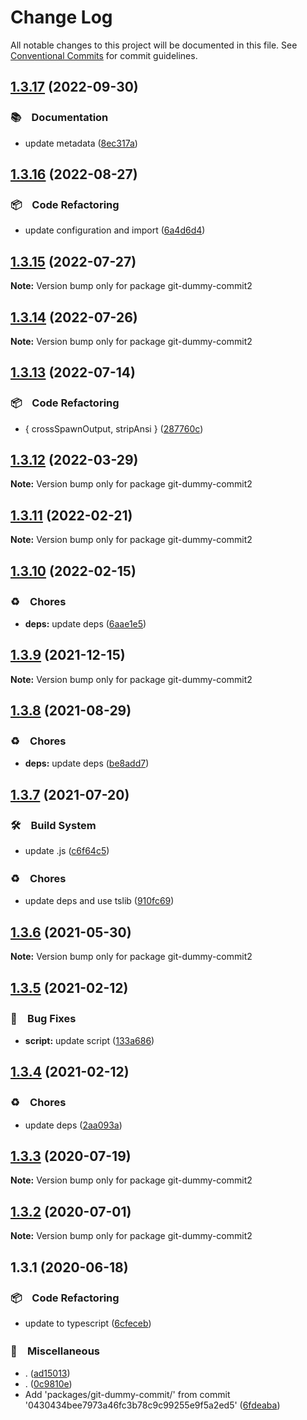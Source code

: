 # Change Log

All notable changes to this project will be documented in this file.
See [Conventional Commits](https://conventionalcommits.org) for commit guidelines.

## [1.3.17](https://github.com/bluelovers/ws-git-lazy/compare/git-dummy-commit2@1.3.16...git-dummy-commit2@1.3.17) (2022-09-30)



### 📚　Documentation

* update metadata ([8ec317a](https://github.com/bluelovers/ws-git-lazy/commit/8ec317aa3c7980d250ea96e1d97e3c303b4e3f6e))



## [1.3.16](https://github.com/bluelovers/ws-git-lazy/compare/git-dummy-commit2@1.3.15...git-dummy-commit2@1.3.16) (2022-08-27)



### 📦　Code Refactoring

* update configuration and import ([6a4d6d4](https://github.com/bluelovers/ws-git-lazy/commit/6a4d6d418dcf351e88a44dcb252269781820309a))



## [1.3.15](https://github.com/bluelovers/ws-git-lazy/compare/git-dummy-commit2@1.3.14...git-dummy-commit2@1.3.15) (2022-07-27)

**Note:** Version bump only for package git-dummy-commit2





## [1.3.14](https://github.com/bluelovers/ws-git-lazy/compare/git-dummy-commit2@1.3.13...git-dummy-commit2@1.3.14) (2022-07-26)

**Note:** Version bump only for package git-dummy-commit2





## [1.3.13](https://github.com/bluelovers/ws-git-lazy/compare/git-dummy-commit2@1.3.12...git-dummy-commit2@1.3.13) (2022-07-14)


### 📦　Code Refactoring

* { crossSpawnOutput, stripAnsi } ([287760c](https://github.com/bluelovers/ws-git-lazy/commit/287760c0cc6a540a6d7e2d561afeb9ba5d737d8f))





## [1.3.12](https://github.com/bluelovers/ws-git-lazy/compare/git-dummy-commit2@1.3.11...git-dummy-commit2@1.3.12) (2022-03-29)

**Note:** Version bump only for package git-dummy-commit2





## [1.3.11](https://github.com/bluelovers/ws-git-lazy/compare/git-dummy-commit2@1.3.10...git-dummy-commit2@1.3.11) (2022-02-21)

**Note:** Version bump only for package git-dummy-commit2





## [1.3.10](https://github.com/bluelovers/ws-git-lazy/compare/git-dummy-commit2@1.3.9...git-dummy-commit2@1.3.10) (2022-02-15)


### ♻️　Chores

* **deps:** update deps ([6aae1e5](https://github.com/bluelovers/ws-git-lazy/commit/6aae1e528b3fcdccd0d8458b7f3fa1006727918e))





## [1.3.9](https://github.com/bluelovers/ws-git-lazy/compare/git-dummy-commit2@1.3.8...git-dummy-commit2@1.3.9) (2021-12-15)

**Note:** Version bump only for package git-dummy-commit2





## [1.3.8](https://github.com/bluelovers/ws-git-lazy/compare/git-dummy-commit2@1.3.7...git-dummy-commit2@1.3.8) (2021-08-29)


### ♻️　Chores

* **deps:** update deps ([be8add7](https://github.com/bluelovers/ws-git-lazy/commit/be8add78b800730f5056f777b1a94dcf329801ea))





## [1.3.7](https://github.com/bluelovers/ws-git-lazy/compare/git-dummy-commit2@1.3.6...git-dummy-commit2@1.3.7) (2021-07-20)


### 🛠　Build System

* update .js ([c6f64c5](https://github.com/bluelovers/ws-git-lazy/commit/c6f64c52d8aafa63d2e4424bdc36192fe413733f))


### ♻️　Chores

* update deps and use tslib ([910fc69](https://github.com/bluelovers/ws-git-lazy/commit/910fc69537675a16bd0c27bf8d6878196eee51d6))





## [1.3.6](https://github.com/bluelovers/ws-git-lazy/compare/git-dummy-commit2@1.3.5...git-dummy-commit2@1.3.6) (2021-05-30)

**Note:** Version bump only for package git-dummy-commit2





## [1.3.5](https://github.com/bluelovers/ws-git-lazy/compare/git-dummy-commit2@1.3.4...git-dummy-commit2@1.3.5) (2021-02-12)


### 🐛　Bug Fixes

* **script:** update script ([133a686](https://github.com/bluelovers/ws-git-lazy/commit/133a68607c85bf28484e2c1fa2692e9dd1ae5bbf))





## [1.3.4](https://github.com/bluelovers/ws-git-lazy/compare/git-dummy-commit2@1.3.3...git-dummy-commit2@1.3.4) (2021-02-12)


### ♻️　Chores

* update deps ([2aa093a](https://github.com/bluelovers/ws-git-lazy/commit/2aa093a3e2d4f7b4cdb880d2120afb9499278788))





## [1.3.3](https://github.com/bluelovers/ws-git-lazy/compare/git-dummy-commit2@1.3.2...git-dummy-commit2@1.3.3) (2020-07-19)

**Note:** Version bump only for package git-dummy-commit2





## [1.3.2](https://github.com/bluelovers/ws-git-lazy/compare/git-dummy-commit2@1.3.1...git-dummy-commit2@1.3.2) (2020-07-01)

**Note:** Version bump only for package git-dummy-commit2





## 1.3.1 (2020-06-18)


### 📦　Code Refactoring

* update to typescript ([6cfeceb](https://github.com/bluelovers/ws-git-lazy/commit/6cfeceb1517b99ae80d830202f7a9a5140615cd5))


### 🔖　Miscellaneous

* . ([ad15013](https://github.com/bluelovers/ws-git-lazy/commit/ad15013054201b5ac92a090f05e0d0ffe0c60e9b))
* . ([0c9810e](https://github.com/bluelovers/ws-git-lazy/commit/0c9810e6ce3e6732c834f139b48782d81d1dee16))
* Add 'packages/git-dummy-commit/' from commit '0430434bee7973a46fc3b78c9c99255e9f5a2ed5' ([6fdeaba](https://github.com/bluelovers/ws-git-lazy/commit/6fdeaba508f8db1bde333a82453122a671156eba))
